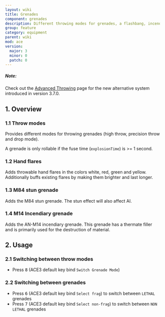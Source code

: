 ```yaml
---
layout: wiki
title: Grenades
component: grenades
description: Different throwing modes for grenades, a flashbang, incendiary grenade and hand flares.
group: feature
category: equipment
parent: wiki
mod: ace
version:
  major: 3
  minor: 0
  patch: 0
---
```


<div class="panel callout">
    <h5>Note:</h5>
    <p>Check out the <a href="{{ site.baseurl }}/wiki/feature/advanced-throwing.html">Advanced Throwing</a> page for the new alternative system introduced in version 3.7.0.</p>
</div>

## 1. Overview

### 1.1 Throw modes
Provides different modes for throwing grenades (high throw, precision throw and drop mode).

A grenade is only rollable if the fuse time (`explosionTime`) is >= 1 second.

### 1.2 Hand flares
Adds throwable hand flares in the colors white, red, green and yellow. Additionally buffs existing flares by making them brighter and last longer.

### 1.3 M84 stun grenade
Adds the M84 stun grenade. The stun effect will also affect AI.

### 1.4 M14 Incendiary grenade
Adds the AN-M14 incendiary grenade. This grenade has a thermate filler and is primarily used for the destruction of material.

## 2. Usage

### 2.1 Switching between  throw modes
- Press <kbd>8</kbd> (ACE3 default key bind `Switch Grenade Mode`)

### 2.2 Switching between grenades
- Press <kbd>6</kbd> (ACE3 default key bind `Select frag`) to switch between `LETHAL` grenades
- Press <kbd>7</kbd> (ACE3 default key bind `Select non-frag`) to switch between `NON LETHAL` grenades
